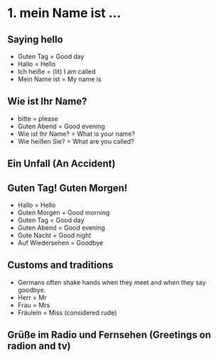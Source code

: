 # 1. mein Name ist ... 
## Saying hello
- Guten Tag = Good day
- Hallo = Hello
- Ich heiße = (lit) I am called
- Mein Name ist = My name is

## Wie ist Ihr Name? 
- bitte = please
- Guten Abend = Good evening
- Wie ist Ihr Name? = What is your name?
- Wie heißen Sie? = What are you called?

## Ein Unfall (An Accident)
## Guten Tag! Guten Morgen!
- Hallo = Hello
- Guten Morgen = Good morning
- Guten Tag = Good day
- Guten Abend = Good evening
- Gute Nacht = Good night
- Auf Wiedersehen = Goodbye

## Customs and traditions
- Germans often shake hands when they meet and when they say goodbye.
- Herr = Mr
- Frau = Mrs
- Fräulein = Miss (considered rude)

## Grüße im Radio und Fernsehen (Greetings on radion and tv)